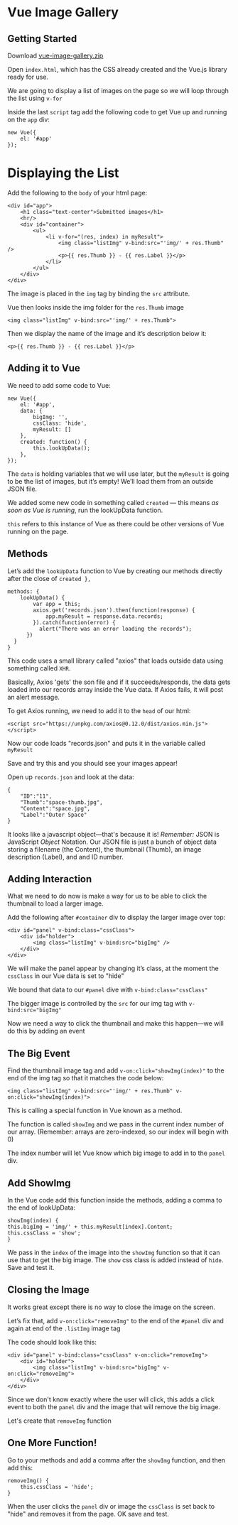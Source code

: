# Vue Image Gallery

## Getting Started

Download [vue-image-gallery.zip](vue-image-gallery.zip)

Open `index.html`, which has the CSS already created and the Vue.js library ready for use.

We are going to display a list of images on the page so we will loop through the list using `v-for`

Inside the last `script` tag add the following code to get Vue up and running on the `app` div:

	new Vue({
		el: '#app'
	});

# Displaying the List

Add the following to the `body` of your html page:

	<div id="app">
		<h1 class="text-center">Submitted images</h1>
		<hr/>
		<div id="container">
			<ul>
				<li v-for="(res, index) in myResult">
					<img class="listImg" v-bind:src="'img/' + res.Thumb" />
					<p>{{ res.Thumb }} - {{ res.Label }}</p>
				</li>
			</ul>
		</div>
	</div>

The image is placed in the `img` tag by binding the `src` attribute.

Vue then looks inside the img folder for the `res.Thumb` image

	<img class="listImg" v-bind:src="'img/' + res.Thumb">

Then we display the name of the image and it’s description below it:

	<p>{{ res.Thumb }} - {{ res.Label }}</p>

## Adding it to Vue

We need to add some code to Vue:

	new Vue({
		el: '#app',
		data: {
			bigImg: '',
			cssClass: 'hide',
			myResult: []
		},
		created: function() {
			this.lookUpData();
		},
	});

The `data` is holding variables that we will use later, but the `myResult` is going to be the list of images, but it’s empty! We’ll load them from an outside JSON file.

We added some new code in something called `created` — this means _as soon as Vue is running_, run the lookUpData function. 

`this` refers to this instance of Vue as there could be other versions of Vue running on the page.

## Methods

Let’s add the `lookUpData` function to Vue by creating our methods directly after the close of `created },`

	methods: {
		lookUpData() {
			var app = this;
			axios.get('records.json').then(function(response) {
				app.myResult = response.data.records;
			}).catch(function(error) {
			  alert("There was an error loading the records");
		  })
	  }
	}

This code uses a small library called "axios" that loads outside data using something called `XHR`.

Basically, Axios 'gets' the son file and if it succeeds/responds, the data gets loaded into our records array inside the Vue data. If Axios fails, it will post an alert message.

To get Axios running, we need to add it to the `head` of our html:

	<script src="https://unpkg.com/axios@0.12.0/dist/axios.min.js"></script>

Now our code loads "records.json" and puts it in the variable called `myResult`

Save and try this and you should see your images appear!

Open up `records.json` and look at the data:

	{
		"ID":"11",
		"Thumb":"space-thumb.jpg",
		"Content":"space.jpg",
		"Label":"Outer Space"
	}

It looks like a javascript object—that's because it is! _Remember:_ JSON is JavaScript _Object_ Notation. Our JSON file is just a bunch of object data storing a filename (the Content), the thumbnail (Thumb), an image description (Label), and and ID number.

## Adding Interaction

What we need to do now is make a way for us to be able to click the thumbnail to load a larger image.

Add the following after `#container` div to display the larger image over top:

	<div id="panel" v-bind:class="cssClass">
		<div id="holder">
			<img class="listImg" v-bind:src="bigImg" />
		</div>
	</div>

We will make the panel appear by changing it’s class, at the moment the `cssClass` in our Vue data is set to "hide"

We bound that data to our `#panel` dive with `v-bind:class="cssClass"`

The bigger image is controlled by the `src` for our img tag with `v-bind:src="bigImg"`

Now we need a way to click the thumbnail and make this happen—we will do this by adding an event

## The Big Event

Find the thumbnail image tag and add `v-on:click="showImg(index)"` to the end of the img tag so that it matches the code below:

	<img class="listImg" v-bind:src="'img/' + res.Thumb" v-on:click="showImg(index)">

This is calling a special function in Vue known as a method. 

The function is called `showImg` and we pass in the current index number of our array. (Remember: arrays are zero-indexed, so our index will begin with 0) 

The index number will let Vue know which big image to add in to the `panel` div.

## Add ShowImg

In the Vue code add this function inside the methods, adding a comma to the end of lookUpData:

	showImg(index) {
    this.bigImg = 'img/' + this.myResult[index].Content;
    this.cssClass = 'show';
	}

We pass in the `index` of the image into the `showImg` function so that it can use that to get the big image. The `show` css class is added instead of `hide`. Save and test it.

## Closing the Image

It works great except there is no way to close the image on the screen.

Let’s fix that, add `v-on:click="removeImg"` to the end of the `#panel` div and again at end of the `.listImg` image tag

The code should look like this:

	<div id="panel" v-bind:class="cssClass" v-on:click="removeImg">
		<div id="holder">
			<img class="listImg" v-bind:src="bigImg" v-on:click="removeImg">
		</div>
	</div>

Since we don't know exactly where the user will click, this adds a click event to both the `panel` div and the image that will remove the big image. 

Let's create that `removeImg` function

## One More Function!

Go to your methods and add a comma after the `showImg` function, and then add this:

	removeImg() {
		this.cssClass = 'hide';
	}

When the user clicks the `panel` div or image the `cssClass` is set back to "hide" and removes it from the page. OK save and test. 